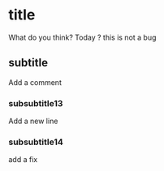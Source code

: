 # title
What do you think?
Today ?
this is not a bug
## subtitle
Add a comment
### subsubtitle13
Add a new line
### subsubtitle14
add a fix